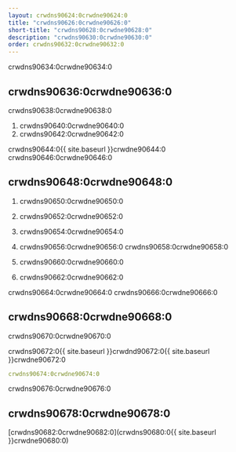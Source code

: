 ```yaml
---
layout: crwdns90624:0crwdne90624:0
title: "crwdns90626:0crwdne90626:0"
short-title: "crwdns90628:0crwdne90628:0"
description: "crwdns90630:0crwdne90630:0"
order: crwdns90632:0crwdne90632:0
---
```

crwdns90634:0crwdne90634:0

## crwdns90636:0crwdne90636:0

crwdns90638:0crwdne90638:0

1. crwdns90640:0crwdne90640:0
2. crwdns90642:0crwdne90642:0

crwdns90644:0{{ site.baseurl }}crwdne90644:0 crwdns90646:0crwdne90646:0

## crwdns90648:0crwdne90648:0

1. crwdns90650:0crwdne90650:0

2. crwdns90652:0crwdne90652:0

3. crwdns90654:0crwdne90654:0

4. crwdns90656:0crwdne90656:0 crwdns90658:0crwdne90658:0

5. crwdns90660:0crwdne90660:0

6. crwdns90662:0crwdne90662:0

crwdns90664:0crwdne90664:0 crwdns90666:0crwdne90666:0

## crwdns90668:0crwdne90668:0

crwdns90670:0crwdne90670:0

crwdns90672:0{{ site.baseurl }}crwdnd90672:0{{ site.baseurl }}crwdne90672:0

```yaml
crwdns90674:0crwdne90674:0
```

crwdns90676:0crwdne90676:0

## crwdns90678:0crwdne90678:0

[crwdns90682:0crwdne90682:0](crwdns90680:0{{ site.baseurl }}crwdne90680:0)